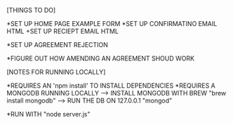 [THINGS TO DO]

*SET UP HOME PAGE EXAMPLE FORM
*SET UP CONFIRMATINO EMAIL HTML
+SET UP RECIEPT EMAIL HTML

*SET UP AGREEMENT REJECTION

*FIGURE OUT HOW AMENDING AN AGREEMENT SHOUD WORK


[NOTES FOR RUNNING LOCALLY]

*REQUIRES AN 'npm install' TO INSTALL DEPENDENCIES
*REQUIRES A MONGODB RUNNING LOCALLY
--> INSTALL MONGODB WITH BREW "brew install mongodb"
--> RUN THE DB ON 127.0.0.1 "mongod"

*RUN WITH "node server.js"